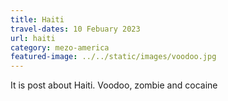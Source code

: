 ```yaml
---
title: Haiti
travel-dates: 10 Febuary 2023
url: haiti
category: mezo-america
featured-image: ../../static/images/voodoo.jpg
---
```

It is post about Haiti. Voodoo, zombie and cocaine
